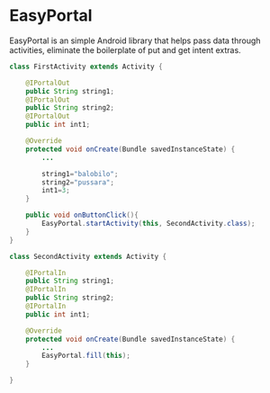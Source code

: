 # EasyPortal

EasyPortal is an simple Android library that helps pass data through activities, eliminate the boilerplate of put and get intent extras.

```java
class FirstActivity extends Activity {

    @IPortalOut
    public String string1;
    @IPortalOut
    public String string2;
    @IPortalOut
    public int int1;

    @Override
    protected void onCreate(Bundle savedInstanceState) {
		...

		string1="balobilo";
		string2="pussara";
		int1=3;
    }

	public void onButtonClick(){
		EasyPortal.startActivity(this, SecondActivity.class);	
	}
}
```

```java
class SecondActivity extends Activity {

    @IPortalIn
    public String string1;
    @IPortalIn
    public String string2;
    @IPortalIn
    public int int1;

    @Override
    protected void onCreate(Bundle savedInstanceState) {
		...
		EasyPortal.fill(this);
    }

}
```
